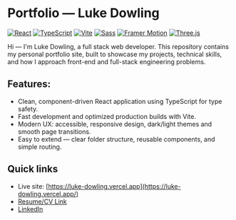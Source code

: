 # Portfolio — Luke Dowling

<!-- Tech badges -->

[![React](https://img.shields.io/badge/React-19.0-blue?logo=react&logoColor=white)](https://react.dev)
[![TypeScript](https://img.shields.io/badge/TypeScript-5.0-blue?logo=typescript&logoColor=white)](https://www.typescriptlang.org)
[![Vite](https://img.shields.io/badge/Vite-4.0-brightgreen?logo=vite&logoColor=white)](https://vitejs.dev)
[![Sass](https://img.shields.io/badge/Sass-SCSS-pink?logo=sass&logoColor=white)](https://sass-lang.com)
[![Framer Motion](https://img.shields.io/badge/Framer%20Motion-Animation-purple)](https://www.framer.com/motion/)
[![Three.js](https://img.shields.io/badge/Three.js-r123-black?logo=three.js&logoColor=white)](https://threejs.org)

Hi — I'm Luke Dowling, a full stack web developer. This repository contains my personal portfolio site, built to showcase my projects, technical skills, and how I approach front-end and full-stack engineering problems.

## Features:

- Clean, component-driven React application using TypeScript for type safety.
- Fast development and optimized production builds with Vite.
- Modern UX: accessible, responsive design, dark/light themes and smooth page transitions.
- Easy to extend — clear folder structure, reusable components, and simple routing.

## Quick links

- Live site: [https://luke-dowling.vercel.app](https://luke-dowling.vercel.app/)
- [Resume/CV Link](https://flowcv.com/resume/pa3dvde1hh)
- [LinkedIn](https://www.linkedin.com/in/luke-dowling-760840147/)
